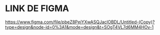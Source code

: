 # LINK DE FIGMA

https://www.figma.com/file/pbeZ8PejYXwASQJaclOBDL/Untitled-(Copy)?type=design&node-id=0%3A1&mode=design&t=SOgT4VL7d6MM4HOv-1
